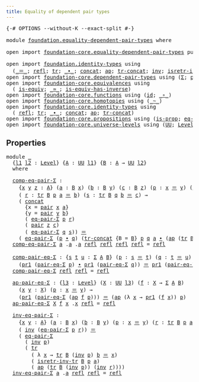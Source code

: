 ```yaml
---
title: Equality of dependent pair types
---
```


<pre class="Agda"><a id="58" class="Symbol">{-#</a> <a id="62" class="Keyword">OPTIONS</a> <a id="70" class="Pragma">--without-K</a> <a id="82" class="Pragma">--exact-split</a> <a id="96" class="Symbol">#-}</a>

<a id="101" class="Keyword">module</a> <a id="108" href="foundation.equality-dependent-pair-types.html" class="Module">foundation.equality-dependent-pair-types</a> <a id="149" class="Keyword">where</a>

<a id="156" class="Keyword">open</a> <a id="161" class="Keyword">import</a> <a id="168" href="foundation-core.equality-dependent-pair-types.html" class="Module">foundation-core.equality-dependent-pair-types</a> <a id="214" class="Keyword">public</a>

<a id="222" class="Keyword">open</a> <a id="227" class="Keyword">import</a> <a id="234" href="foundation.identity-types.html" class="Module">foundation.identity-types</a> <a id="260" class="Keyword">using</a>
  <a id="268" class="Symbol">(</a><a id="269" href="foundation-core.identity-types.html#1865" class="Function Operator">_＝_</a><a id="272" class="Symbol">;</a> <a id="274" href="foundation-core.identity-types.html#1820" class="InductiveConstructor">refl</a><a id="278" class="Symbol">;</a> <a id="280" href="foundation-core.identity-types.html#5702" class="Function">tr</a><a id="282" class="Symbol">;</a> <a id="284" href="foundation-core.identity-types.html#2425" class="Function Operator">_∙_</a><a id="287" class="Symbol">;</a> <a id="289" href="foundation-core.identity-types.html#2485" class="Function">concat</a><a id="295" class="Symbol">;</a> <a id="297" href="foundation-core.identity-types.html#4003" class="Function">ap</a><a id="299" class="Symbol">;</a> <a id="301" href="foundation-core.identity-types.html#6274" class="Function">tr-concat</a><a id="310" class="Symbol">;</a> <a id="312" href="foundation-core.identity-types.html#2729" class="Function">inv</a><a id="315" class="Symbol">;</a> <a id="317" href="foundation.identity-types.html#3463" class="Function">isretr-inv-tr</a><a id="330" class="Symbol">)</a>
<a id="332" class="Keyword">open</a> <a id="337" class="Keyword">import</a> <a id="344" href="foundation-core.dependent-pair-types.html" class="Module">foundation-core.dependent-pair-types</a> <a id="381" class="Keyword">using</a> <a id="387" class="Symbol">(</a><a id="388" href="foundation-core.dependent-pair-types.html#515" class="Record">Σ</a><a id="389" class="Symbol">;</a> <a id="391" href="foundation-core.dependent-pair-types.html#588" class="InductiveConstructor">pair</a><a id="395" class="Symbol">;</a> <a id="397" href="foundation-core.dependent-pair-types.html#605" class="Field">pr1</a><a id="400" class="Symbol">;</a> <a id="402" href="foundation-core.dependent-pair-types.html#617" class="Field">pr2</a><a id="405" class="Symbol">)</a>
<a id="407" class="Keyword">open</a> <a id="412" class="Keyword">import</a> <a id="419" href="foundation-core.equivalences.html" class="Module">foundation-core.equivalences</a> <a id="448" class="Keyword">using</a>
  <a id="456" class="Symbol">(</a> <a id="458" href="foundation-core.equivalences.html#1556" class="Function">is-equiv</a><a id="466" class="Symbol">;</a> <a id="468" href="foundation-core.equivalences.html#1621" class="Function Operator">_≃_</a><a id="471" class="Symbol">;</a> <a id="473" href="foundation-core.equivalences.html#3013" class="Function">is-equiv-has-inverse</a><a id="493" class="Symbol">)</a>
<a id="495" class="Keyword">open</a> <a id="500" class="Keyword">import</a> <a id="507" href="foundation-core.functions.html" class="Module">foundation-core.functions</a> <a id="533" class="Keyword">using</a> <a id="539" class="Symbol">(</a><a id="540" href="foundation-core.functions.html#322" class="Function">id</a><a id="542" class="Symbol">;</a> <a id="544" href="foundation-core.functions.html#420" class="Function Operator">_∘_</a><a id="547" class="Symbol">)</a>
<a id="549" class="Keyword">open</a> <a id="554" class="Keyword">import</a> <a id="561" href="foundation-core.homotopies.html" class="Module">foundation-core.homotopies</a> <a id="588" class="Keyword">using</a> <a id="594" class="Symbol">(</a><a id="595" href="foundation-core.homotopies.html#627" class="Function Operator">_~_</a><a id="598" class="Symbol">)</a>
<a id="600" class="Keyword">open</a> <a id="605" class="Keyword">import</a> <a id="612" href="foundation-core.identity-types.html" class="Module">foundation-core.identity-types</a> <a id="643" class="Keyword">using</a>
  <a id="651" class="Symbol">(</a> <a id="653" href="foundation-core.identity-types.html#1820" class="InductiveConstructor">refl</a><a id="657" class="Symbol">;</a> <a id="659" href="foundation-core.identity-types.html#5702" class="Function">tr</a><a id="661" class="Symbol">;</a> <a id="663" href="foundation-core.identity-types.html#2425" class="Function Operator">_∙_</a><a id="666" class="Symbol">;</a> <a id="668" href="foundation-core.identity-types.html#2485" class="Function">concat</a><a id="674" class="Symbol">;</a> <a id="676" href="foundation-core.identity-types.html#4003" class="Function">ap</a><a id="678" class="Symbol">;</a> <a id="680" href="foundation-core.identity-types.html#6274" class="Function">tr-concat</a><a id="689" class="Symbol">)</a>
<a id="691" class="Keyword">open</a> <a id="696" class="Keyword">import</a> <a id="703" href="foundation-core.propositions.html" class="Module">foundation-core.propositions</a> <a id="732" class="Keyword">using</a> <a id="738" class="Symbol">(</a><a id="739" href="foundation-core.propositions.html#1309" class="Function">is-prop</a><a id="746" class="Symbol">;</a> <a id="748" href="foundation-core.propositions.html#2719" class="Function">eq-is-prop</a><a id="758" class="Symbol">)</a>
<a id="760" class="Keyword">open</a> <a id="765" class="Keyword">import</a> <a id="772" href="foundation-core.universe-levels.html" class="Module">foundation-core.universe-levels</a> <a id="804" class="Keyword">using</a> <a id="810" class="Symbol">(</a><a id="811" href="foundation-core.universe-levels.html#235" class="Primitive">UU</a><a id="813" class="Symbol">;</a> <a id="815" href="Agda.Primitive.html#597" class="Postulate">Level</a><a id="820" class="Symbol">;</a> <a id="822" href="Agda.Primitive.html#810" class="Primitive Operator">_⊔_</a><a id="825" class="Symbol">)</a>
</pre>
## Properties

<pre class="Agda"><a id="855" class="Keyword">module</a> <a id="862" href="foundation.equality-dependent-pair-types.html#862" class="Module">_</a>
  <a id="866" class="Symbol">{</a><a id="867" href="foundation.equality-dependent-pair-types.html#867" class="Bound">l1</a> <a id="870" href="foundation.equality-dependent-pair-types.html#870" class="Bound">l2</a> <a id="873" class="Symbol">:</a> <a id="875" href="Agda.Primitive.html#597" class="Postulate">Level</a><a id="880" class="Symbol">}</a> <a id="882" class="Symbol">{</a><a id="883" href="foundation.equality-dependent-pair-types.html#883" class="Bound">A</a> <a id="885" class="Symbol">:</a> <a id="887" href="foundation-core.universe-levels.html#235" class="Primitive">UU</a> <a id="890" href="foundation.equality-dependent-pair-types.html#867" class="Bound">l1</a><a id="892" class="Symbol">}</a> <a id="894" class="Symbol">{</a><a id="895" href="foundation.equality-dependent-pair-types.html#895" class="Bound">B</a> <a id="897" class="Symbol">:</a> <a id="899" href="foundation.equality-dependent-pair-types.html#883" class="Bound">A</a> <a id="901" class="Symbol">→</a> <a id="903" href="foundation-core.universe-levels.html#235" class="Primitive">UU</a> <a id="906" href="foundation.equality-dependent-pair-types.html#870" class="Bound">l2</a><a id="908" class="Symbol">}</a>
  <a id="912" class="Keyword">where</a>
  
  <a id="923" href="foundation.equality-dependent-pair-types.html#923" class="Function">comp-eq-pair-Σ</a> <a id="938" class="Symbol">:</a>
    <a id="944" class="Symbol">{</a><a id="945" href="foundation.equality-dependent-pair-types.html#945" class="Bound">x</a> <a id="947" href="foundation.equality-dependent-pair-types.html#947" class="Bound">y</a> <a id="949" href="foundation.equality-dependent-pair-types.html#949" class="Bound">z</a> <a id="951" class="Symbol">:</a> <a id="953" href="foundation.equality-dependent-pair-types.html#883" class="Bound">A</a><a id="954" class="Symbol">}</a> <a id="956" class="Symbol">(</a><a id="957" href="foundation.equality-dependent-pair-types.html#957" class="Bound">a</a> <a id="959" class="Symbol">:</a> <a id="961" href="foundation.equality-dependent-pair-types.html#895" class="Bound">B</a> <a id="963" href="foundation.equality-dependent-pair-types.html#945" class="Bound">x</a><a id="964" class="Symbol">)</a> <a id="966" class="Symbol">(</a><a id="967" href="foundation.equality-dependent-pair-types.html#967" class="Bound">b</a> <a id="969" class="Symbol">:</a> <a id="971" href="foundation.equality-dependent-pair-types.html#895" class="Bound">B</a> <a id="973" href="foundation.equality-dependent-pair-types.html#947" class="Bound">y</a><a id="974" class="Symbol">)</a> <a id="976" class="Symbol">(</a><a id="977" href="foundation.equality-dependent-pair-types.html#977" class="Bound">c</a> <a id="979" class="Symbol">:</a> <a id="981" href="foundation.equality-dependent-pair-types.html#895" class="Bound">B</a> <a id="983" href="foundation.equality-dependent-pair-types.html#949" class="Bound">z</a><a id="984" class="Symbol">)</a> <a id="986" class="Symbol">(</a><a id="987" href="foundation.equality-dependent-pair-types.html#987" class="Bound">p</a> <a id="989" class="Symbol">:</a> <a id="991" href="foundation.equality-dependent-pair-types.html#945" class="Bound">x</a> <a id="993" href="foundation-core.identity-types.html#1865" class="Function Operator">＝</a> <a id="995" href="foundation.equality-dependent-pair-types.html#947" class="Bound">y</a><a id="996" class="Symbol">)</a> <a id="998" class="Symbol">(</a><a id="999" href="foundation.equality-dependent-pair-types.html#999" class="Bound">q</a> <a id="1001" class="Symbol">:</a> <a id="1003" href="foundation.equality-dependent-pair-types.html#947" class="Bound">y</a> <a id="1005" href="foundation-core.identity-types.html#1865" class="Function Operator">＝</a> <a id="1007" href="foundation.equality-dependent-pair-types.html#949" class="Bound">z</a><a id="1008" class="Symbol">)</a> <a id="1010" class="Symbol">→</a>
    <a id="1016" class="Symbol">(</a> <a id="1018" href="foundation.equality-dependent-pair-types.html#1018" class="Bound">r</a> <a id="1020" class="Symbol">:</a> <a id="1022" href="foundation-core.identity-types.html#5702" class="Function">tr</a> <a id="1025" href="foundation.equality-dependent-pair-types.html#895" class="Bound">B</a> <a id="1027" href="foundation.equality-dependent-pair-types.html#987" class="Bound">p</a> <a id="1029" href="foundation.equality-dependent-pair-types.html#957" class="Bound">a</a> <a id="1031" href="foundation-core.identity-types.html#1865" class="Function Operator">＝</a> <a id="1033" href="foundation.equality-dependent-pair-types.html#967" class="Bound">b</a><a id="1034" class="Symbol">)</a> <a id="1036" class="Symbol">(</a><a id="1037" href="foundation.equality-dependent-pair-types.html#1037" class="Bound">s</a> <a id="1039" class="Symbol">:</a> <a id="1041" href="foundation-core.identity-types.html#5702" class="Function">tr</a> <a id="1044" href="foundation.equality-dependent-pair-types.html#895" class="Bound">B</a> <a id="1046" href="foundation.equality-dependent-pair-types.html#999" class="Bound">q</a> <a id="1048" href="foundation.equality-dependent-pair-types.html#967" class="Bound">b</a> <a id="1050" href="foundation-core.identity-types.html#1865" class="Function Operator">＝</a> <a id="1052" href="foundation.equality-dependent-pair-types.html#977" class="Bound">c</a><a id="1053" class="Symbol">)</a> <a id="1055" class="Symbol">→</a> 
    <a id="1062" class="Symbol">(</a> <a id="1064" href="foundation-core.identity-types.html#2485" class="Function">concat</a>
      <a id="1077" class="Symbol">{</a><a id="1078" class="Argument">x</a> <a id="1080" class="Symbol">=</a> <a id="1082" href="foundation-core.dependent-pair-types.html#588" class="InductiveConstructor">pair</a> <a id="1087" href="foundation.equality-dependent-pair-types.html#945" class="Bound">x</a> <a id="1089" href="foundation.equality-dependent-pair-types.html#957" class="Bound">a</a><a id="1090" class="Symbol">}</a>
      <a id="1098" class="Symbol">{</a><a id="1099" class="Argument">y</a> <a id="1101" class="Symbol">=</a> <a id="1103" href="foundation-core.dependent-pair-types.html#588" class="InductiveConstructor">pair</a> <a id="1108" href="foundation.equality-dependent-pair-types.html#947" class="Bound">y</a> <a id="1110" href="foundation.equality-dependent-pair-types.html#967" class="Bound">b</a><a id="1111" class="Symbol">}</a>
      <a id="1119" class="Symbol">(</a> <a id="1121" href="foundation-core.equality-dependent-pair-types.html#1278" class="Function">eq-pair-Σ</a> <a id="1131" href="foundation.equality-dependent-pair-types.html#987" class="Bound">p</a> <a id="1133" href="foundation.equality-dependent-pair-types.html#1018" class="Bound">r</a><a id="1134" class="Symbol">)</a>
      <a id="1142" class="Symbol">(</a> <a id="1144" href="foundation-core.dependent-pair-types.html#588" class="InductiveConstructor">pair</a> <a id="1149" href="foundation.equality-dependent-pair-types.html#949" class="Bound">z</a> <a id="1151" href="foundation.equality-dependent-pair-types.html#977" class="Bound">c</a><a id="1152" class="Symbol">)</a>
      <a id="1160" class="Symbol">(</a> <a id="1162" href="foundation-core.equality-dependent-pair-types.html#1278" class="Function">eq-pair-Σ</a> <a id="1172" href="foundation.equality-dependent-pair-types.html#999" class="Bound">q</a> <a id="1174" href="foundation.equality-dependent-pair-types.html#1037" class="Bound">s</a><a id="1175" class="Symbol">))</a> <a id="1178" href="foundation-core.identity-types.html#1865" class="Function Operator">＝</a>
    <a id="1184" class="Symbol">(</a> <a id="1186" href="foundation-core.equality-dependent-pair-types.html#1278" class="Function">eq-pair-Σ</a> <a id="1196" class="Symbol">(</a><a id="1197" href="foundation.equality-dependent-pair-types.html#987" class="Bound">p</a> <a id="1199" href="foundation-core.identity-types.html#2425" class="Function Operator">∙</a> <a id="1201" href="foundation.equality-dependent-pair-types.html#999" class="Bound">q</a><a id="1202" class="Symbol">)</a> <a id="1204" class="Symbol">(</a><a id="1205" href="foundation-core.identity-types.html#6274" class="Function">tr-concat</a> <a id="1215" class="Symbol">{</a><a id="1216" class="Argument">B</a> <a id="1218" class="Symbol">=</a> <a id="1220" href="foundation.equality-dependent-pair-types.html#895" class="Bound">B</a><a id="1221" class="Symbol">}</a> <a id="1223" href="foundation.equality-dependent-pair-types.html#987" class="Bound">p</a> <a id="1225" href="foundation.equality-dependent-pair-types.html#999" class="Bound">q</a> <a id="1227" href="foundation.equality-dependent-pair-types.html#957" class="Bound">a</a> <a id="1229" href="foundation-core.identity-types.html#2425" class="Function Operator">∙</a> <a id="1231" class="Symbol">(</a><a id="1232" href="foundation-core.identity-types.html#4003" class="Function">ap</a> <a id="1235" class="Symbol">(</a><a id="1236" href="foundation-core.identity-types.html#5702" class="Function">tr</a> <a id="1239" href="foundation.equality-dependent-pair-types.html#895" class="Bound">B</a> <a id="1241" href="foundation.equality-dependent-pair-types.html#999" class="Bound">q</a><a id="1242" class="Symbol">)</a> <a id="1244" href="foundation.equality-dependent-pair-types.html#1018" class="Bound">r</a> <a id="1246" href="foundation-core.identity-types.html#2425" class="Function Operator">∙</a> <a id="1248" href="foundation.equality-dependent-pair-types.html#1037" class="Bound">s</a><a id="1249" class="Symbol">)))</a>
  <a id="1255" href="foundation.equality-dependent-pair-types.html#923" class="Function">comp-eq-pair-Σ</a> <a id="1270" href="foundation.equality-dependent-pair-types.html#1270" class="Bound">a</a> <a id="1272" class="DottedPattern Symbol">.</a><a id="1273" href="foundation.equality-dependent-pair-types.html#1270" class="DottedPattern Bound">a</a> <a id="1275" class="DottedPattern Symbol">.</a><a id="1276" href="foundation.equality-dependent-pair-types.html#1270" class="DottedPattern Bound">a</a> <a id="1278" href="foundation-core.identity-types.html#1820" class="InductiveConstructor">refl</a> <a id="1283" href="foundation-core.identity-types.html#1820" class="InductiveConstructor">refl</a> <a id="1288" href="foundation-core.identity-types.html#1820" class="InductiveConstructor">refl</a> <a id="1293" href="foundation-core.identity-types.html#1820" class="InductiveConstructor">refl</a> <a id="1298" class="Symbol">=</a> <a id="1300" href="foundation-core.identity-types.html#1820" class="InductiveConstructor">refl</a>

  <a id="1308" href="foundation.equality-dependent-pair-types.html#1308" class="Function">comp-pair-eq-Σ</a> <a id="1323" class="Symbol">:</a> <a id="1325" class="Symbol">{</a><a id="1326" href="foundation.equality-dependent-pair-types.html#1326" class="Bound">s</a> <a id="1328" href="foundation.equality-dependent-pair-types.html#1328" class="Bound">t</a> <a id="1330" href="foundation.equality-dependent-pair-types.html#1330" class="Bound">u</a> <a id="1332" class="Symbol">:</a> <a id="1334" href="foundation-core.dependent-pair-types.html#515" class="Record">Σ</a> <a id="1336" href="foundation.equality-dependent-pair-types.html#883" class="Bound">A</a> <a id="1338" href="foundation.equality-dependent-pair-types.html#895" class="Bound">B</a><a id="1339" class="Symbol">}</a> <a id="1341" class="Symbol">(</a><a id="1342" href="foundation.equality-dependent-pair-types.html#1342" class="Bound">p</a> <a id="1344" class="Symbol">:</a> <a id="1346" href="foundation.equality-dependent-pair-types.html#1326" class="Bound">s</a> <a id="1348" href="foundation-core.identity-types.html#1865" class="Function Operator">＝</a> <a id="1350" href="foundation.equality-dependent-pair-types.html#1328" class="Bound">t</a><a id="1351" class="Symbol">)</a> <a id="1353" class="Symbol">(</a><a id="1354" href="foundation.equality-dependent-pair-types.html#1354" class="Bound">q</a> <a id="1356" class="Symbol">:</a> <a id="1358" href="foundation.equality-dependent-pair-types.html#1328" class="Bound">t</a> <a id="1360" href="foundation-core.identity-types.html#1865" class="Function Operator">＝</a> <a id="1362" href="foundation.equality-dependent-pair-types.html#1330" class="Bound">u</a><a id="1363" class="Symbol">)</a> <a id="1365" class="Symbol">→</a>
    <a id="1371" class="Symbol">(</a><a id="1372" href="foundation-core.dependent-pair-types.html#605" class="Field">pr1</a> <a id="1376" class="Symbol">(</a><a id="1377" href="foundation-core.equality-dependent-pair-types.html#1195" class="Function">pair-eq-Σ</a> <a id="1387" href="foundation.equality-dependent-pair-types.html#1342" class="Bound">p</a><a id="1388" class="Symbol">)</a> <a id="1390" href="foundation-core.identity-types.html#2425" class="Function Operator">∙</a> <a id="1392" href="foundation-core.dependent-pair-types.html#605" class="Field">pr1</a> <a id="1396" class="Symbol">(</a><a id="1397" href="foundation-core.equality-dependent-pair-types.html#1195" class="Function">pair-eq-Σ</a> <a id="1407" href="foundation.equality-dependent-pair-types.html#1354" class="Bound">q</a><a id="1408" class="Symbol">))</a> <a id="1411" href="foundation-core.identity-types.html#1865" class="Function Operator">＝</a> <a id="1413" href="foundation-core.dependent-pair-types.html#605" class="Field">pr1</a> <a id="1417" class="Symbol">(</a><a id="1418" href="foundation-core.equality-dependent-pair-types.html#1195" class="Function">pair-eq-Σ</a> <a id="1428" class="Symbol">(</a><a id="1429" href="foundation.equality-dependent-pair-types.html#1342" class="Bound">p</a> <a id="1431" href="foundation-core.identity-types.html#2425" class="Function Operator">∙</a> <a id="1433" href="foundation.equality-dependent-pair-types.html#1354" class="Bound">q</a><a id="1434" class="Symbol">))</a>
  <a id="1439" href="foundation.equality-dependent-pair-types.html#1308" class="Function">comp-pair-eq-Σ</a> <a id="1454" href="foundation-core.identity-types.html#1820" class="InductiveConstructor">refl</a> <a id="1459" href="foundation-core.identity-types.html#1820" class="InductiveConstructor">refl</a> <a id="1464" class="Symbol">=</a> <a id="1466" href="foundation-core.identity-types.html#1820" class="InductiveConstructor">refl</a>

  <a id="1474" href="foundation.equality-dependent-pair-types.html#1474" class="Function">ap-pair-eq-Σ</a> <a id="1487" class="Symbol">:</a> <a id="1489" class="Symbol">{</a><a id="1490" href="foundation.equality-dependent-pair-types.html#1490" class="Bound">l3</a> <a id="1493" class="Symbol">:</a> <a id="1495" href="Agda.Primitive.html#597" class="Postulate">Level</a><a id="1500" class="Symbol">}</a> <a id="1502" class="Symbol">(</a><a id="1503" href="foundation.equality-dependent-pair-types.html#1503" class="Bound">X</a> <a id="1505" class="Symbol">:</a> <a id="1507" href="foundation-core.universe-levels.html#235" class="Primitive">UU</a> <a id="1510" href="foundation.equality-dependent-pair-types.html#1490" class="Bound">l3</a><a id="1512" class="Symbol">)</a> <a id="1514" class="Symbol">(</a><a id="1515" href="foundation.equality-dependent-pair-types.html#1515" class="Bound">f</a> <a id="1517" class="Symbol">:</a> <a id="1519" href="foundation.equality-dependent-pair-types.html#1503" class="Bound">X</a> <a id="1521" class="Symbol">→</a> <a id="1523" href="foundation-core.dependent-pair-types.html#515" class="Record">Σ</a> <a id="1525" href="foundation.equality-dependent-pair-types.html#883" class="Bound">A</a> <a id="1527" href="foundation.equality-dependent-pair-types.html#895" class="Bound">B</a><a id="1528" class="Symbol">)</a>
    <a id="1534" class="Symbol">(</a><a id="1535" href="foundation.equality-dependent-pair-types.html#1535" class="Bound">x</a> <a id="1537" href="foundation.equality-dependent-pair-types.html#1537" class="Bound">y</a> <a id="1539" class="Symbol">:</a> <a id="1541" href="foundation.equality-dependent-pair-types.html#1503" class="Bound">X</a><a id="1542" class="Symbol">)</a> <a id="1544" class="Symbol">(</a><a id="1545" href="foundation.equality-dependent-pair-types.html#1545" class="Bound">p</a> <a id="1547" class="Symbol">:</a> <a id="1549" href="foundation.equality-dependent-pair-types.html#1535" class="Bound">x</a> <a id="1551" href="foundation-core.identity-types.html#1865" class="Function Operator">＝</a> <a id="1553" href="foundation.equality-dependent-pair-types.html#1537" class="Bound">y</a><a id="1554" class="Symbol">)</a> <a id="1556" class="Symbol">→</a>
    <a id="1562" class="Symbol">(</a><a id="1563" href="foundation-core.dependent-pair-types.html#605" class="Field">pr1</a> <a id="1567" class="Symbol">(</a><a id="1568" href="foundation-core.equality-dependent-pair-types.html#1195" class="Function">pair-eq-Σ</a> <a id="1578" class="Symbol">(</a><a id="1579" href="foundation-core.identity-types.html#4003" class="Function">ap</a> <a id="1582" href="foundation.equality-dependent-pair-types.html#1515" class="Bound">f</a> <a id="1584" href="foundation.equality-dependent-pair-types.html#1545" class="Bound">p</a><a id="1585" class="Symbol">)))</a> <a id="1589" href="foundation-core.identity-types.html#1865" class="Function Operator">＝</a> <a id="1591" class="Symbol">(</a><a id="1592" href="foundation-core.identity-types.html#4003" class="Function">ap</a> <a id="1595" class="Symbol">(λ</a> <a id="1598" href="foundation.equality-dependent-pair-types.html#1598" class="Bound">x</a> <a id="1600" class="Symbol">→</a> <a id="1602" href="foundation-core.dependent-pair-types.html#605" class="Field">pr1</a> <a id="1606" class="Symbol">(</a><a id="1607" href="foundation.equality-dependent-pair-types.html#1515" class="Bound">f</a> <a id="1609" href="foundation.equality-dependent-pair-types.html#1598" class="Bound">x</a><a id="1610" class="Symbol">))</a> <a id="1613" href="foundation.equality-dependent-pair-types.html#1545" class="Bound">p</a><a id="1614" class="Symbol">)</a>
  <a id="1618" href="foundation.equality-dependent-pair-types.html#1474" class="Function">ap-pair-eq-Σ</a> <a id="1631" href="foundation.equality-dependent-pair-types.html#1631" class="Bound">X</a> <a id="1633" href="foundation.equality-dependent-pair-types.html#1633" class="Bound">f</a> <a id="1635" href="foundation.equality-dependent-pair-types.html#1635" class="Bound">x</a> <a id="1637" class="DottedPattern Symbol">.</a><a id="1638" href="foundation.equality-dependent-pair-types.html#1635" class="DottedPattern Bound">x</a> <a id="1640" href="foundation-core.identity-types.html#1820" class="InductiveConstructor">refl</a> <a id="1645" class="Symbol">=</a> <a id="1647" href="foundation-core.identity-types.html#1820" class="InductiveConstructor">refl</a>

  <a id="1655" href="foundation.equality-dependent-pair-types.html#1655" class="Function">inv-eq-pair-Σ</a> <a id="1669" class="Symbol">:</a> 
    <a id="1676" class="Symbol">{</a><a id="1677" href="foundation.equality-dependent-pair-types.html#1677" class="Bound">x</a> <a id="1679" href="foundation.equality-dependent-pair-types.html#1679" class="Bound">y</a> <a id="1681" class="Symbol">:</a> <a id="1683" href="foundation.equality-dependent-pair-types.html#883" class="Bound">A</a><a id="1684" class="Symbol">}</a> <a id="1686" class="Symbol">(</a><a id="1687" href="foundation.equality-dependent-pair-types.html#1687" class="Bound">a</a> <a id="1689" class="Symbol">:</a> <a id="1691" href="foundation.equality-dependent-pair-types.html#895" class="Bound">B</a> <a id="1693" href="foundation.equality-dependent-pair-types.html#1677" class="Bound">x</a><a id="1694" class="Symbol">)</a> <a id="1696" class="Symbol">(</a><a id="1697" href="foundation.equality-dependent-pair-types.html#1697" class="Bound">b</a> <a id="1699" class="Symbol">:</a> <a id="1701" href="foundation.equality-dependent-pair-types.html#895" class="Bound">B</a> <a id="1703" href="foundation.equality-dependent-pair-types.html#1679" class="Bound">y</a><a id="1704" class="Symbol">)</a> <a id="1706" class="Symbol">(</a><a id="1707" href="foundation.equality-dependent-pair-types.html#1707" class="Bound">p</a> <a id="1709" class="Symbol">:</a> <a id="1711" href="foundation.equality-dependent-pair-types.html#1677" class="Bound">x</a> <a id="1713" href="foundation-core.identity-types.html#1865" class="Function Operator">＝</a> <a id="1715" href="foundation.equality-dependent-pair-types.html#1679" class="Bound">y</a><a id="1716" class="Symbol">)</a> <a id="1718" class="Symbol">(</a><a id="1719" href="foundation.equality-dependent-pair-types.html#1719" class="Bound">r</a> <a id="1721" class="Symbol">:</a> <a id="1723" href="foundation-core.identity-types.html#5702" class="Function">tr</a> <a id="1726" href="foundation.equality-dependent-pair-types.html#895" class="Bound">B</a> <a id="1728" href="foundation.equality-dependent-pair-types.html#1707" class="Bound">p</a> <a id="1730" href="foundation.equality-dependent-pair-types.html#1687" class="Bound">a</a> <a id="1732" href="foundation-core.identity-types.html#1865" class="Function Operator">＝</a> <a id="1734" href="foundation.equality-dependent-pair-types.html#1697" class="Bound">b</a><a id="1735" class="Symbol">)</a> <a id="1737" class="Symbol">→</a> 
    <a id="1744" class="Symbol">(</a> <a id="1746" href="foundation-core.identity-types.html#2729" class="Function">inv</a> <a id="1750" class="Symbol">(</a><a id="1751" href="foundation-core.equality-dependent-pair-types.html#1278" class="Function">eq-pair-Σ</a> <a id="1761" href="foundation.equality-dependent-pair-types.html#1707" class="Bound">p</a> <a id="1763" href="foundation.equality-dependent-pair-types.html#1719" class="Bound">r</a><a id="1764" class="Symbol">))</a> <a id="1767" href="foundation-core.identity-types.html#1865" class="Function Operator">＝</a>
    <a id="1773" class="Symbol">(</a> <a id="1775" href="foundation-core.equality-dependent-pair-types.html#1278" class="Function">eq-pair-Σ</a>
      <a id="1791" class="Symbol">(</a> <a id="1793" href="foundation-core.identity-types.html#2729" class="Function">inv</a> <a id="1797" href="foundation.equality-dependent-pair-types.html#1707" class="Bound">p</a><a id="1798" class="Symbol">)</a>
      <a id="1806" class="Symbol">(</a> <a id="1808" href="foundation-core.identity-types.html#5702" class="Function">tr</a>
        <a id="1819" class="Symbol">(</a> <a id="1821" class="Symbol">λ</a> <a id="1823" href="foundation.equality-dependent-pair-types.html#1823" class="Bound">x</a> <a id="1825" class="Symbol">→</a> <a id="1827" href="foundation-core.identity-types.html#5702" class="Function">tr</a> <a id="1830" href="foundation.equality-dependent-pair-types.html#895" class="Bound">B</a> <a id="1832" class="Symbol">(</a><a id="1833" href="foundation-core.identity-types.html#2729" class="Function">inv</a> <a id="1837" href="foundation.equality-dependent-pair-types.html#1707" class="Bound">p</a><a id="1838" class="Symbol">)</a> <a id="1840" href="foundation.equality-dependent-pair-types.html#1697" class="Bound">b</a> <a id="1842" href="foundation-core.identity-types.html#1865" class="Function Operator">＝</a> <a id="1844" href="foundation.equality-dependent-pair-types.html#1823" class="Bound">x</a><a id="1845" class="Symbol">)</a>
        <a id="1855" class="Symbol">(</a> <a id="1857" href="foundation.identity-types.html#3463" class="Function">isretr-inv-tr</a> <a id="1871" href="foundation.equality-dependent-pair-types.html#895" class="Bound">B</a> <a id="1873" href="foundation.equality-dependent-pair-types.html#1707" class="Bound">p</a> <a id="1875" href="foundation.equality-dependent-pair-types.html#1687" class="Bound">a</a><a id="1876" class="Symbol">)</a>
        <a id="1886" class="Symbol">(</a> <a id="1888" href="foundation-core.identity-types.html#4003" class="Function">ap</a> <a id="1891" class="Symbol">(</a><a id="1892" href="foundation-core.identity-types.html#5702" class="Function">tr</a> <a id="1895" href="foundation.equality-dependent-pair-types.html#895" class="Bound">B</a> <a id="1897" class="Symbol">(</a><a id="1898" href="foundation-core.identity-types.html#2729" class="Function">inv</a> <a id="1902" href="foundation.equality-dependent-pair-types.html#1707" class="Bound">p</a><a id="1903" class="Symbol">))</a> <a id="1906" class="Symbol">(</a><a id="1907" href="foundation-core.identity-types.html#2729" class="Function">inv</a> <a id="1911" href="foundation.equality-dependent-pair-types.html#1719" class="Bound">r</a><a id="1912" class="Symbol">))))</a>
  <a id="1919" href="foundation.equality-dependent-pair-types.html#1655" class="Function">inv-eq-pair-Σ</a> <a id="1933" href="foundation.equality-dependent-pair-types.html#1933" class="Bound">a</a> <a id="1935" class="DottedPattern Symbol">.</a><a id="1936" href="foundation.equality-dependent-pair-types.html#1933" class="DottedPattern Bound">a</a> <a id="1938" href="foundation-core.identity-types.html#1820" class="InductiveConstructor">refl</a> <a id="1943" href="foundation-core.identity-types.html#1820" class="InductiveConstructor">refl</a> <a id="1948" class="Symbol">=</a> <a id="1950" href="foundation-core.identity-types.html#1820" class="InductiveConstructor">refl</a>
</pre>